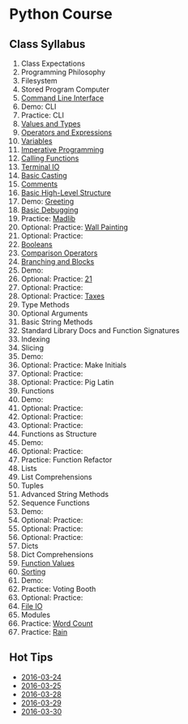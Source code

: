 # Python Course
## Class Syllabus
1. Class Expectations
1. Programming Philosophy
1. Filesystem
1. Stored Program Computer
1. [Command Line Interface](cli.md)
1. Demo: CLI
1. Practice: CLI
1. [Values and Types](valuestypes.md)
1. [Operators and Expressions](operatorsexpressions.md)
1. [Variables](variables.md)
1. [Imperative Programming](imperative.md)
1. [Calling Functions](callingfunctions.md)
1. [Terminal IO](terminalio.md)
1. [Basic Casting](basiccasting.md)
1. [Comments](comments.md)
1. [Basic High-Level Structure](basichighlevelstructure.md)
1. Demo: [Greeting](demo-greeting.md)
1. [Basic Debugging](basicdebugging.md)
1. Practice: [Madlib](practice-madlib.md)
1. Optional: Practice: [Wall Painting](practice-wallpainting.md)
1. Optional: Practice:
1. [Booleans](booleans.md)
1. [Comparison Operators](comparison.md)
1. [Branching and Blocks](branchingandblocks.md)
1. Demo:
1. Optional: Practice: [21](practice-21.md)
1. Optional: Practice:
1. Optional: Practice: [Taxes](practice-taxes.md)
1. Type Methods
1. Optional Arguments
1. Basic String Methods
1. Standard Library Docs and Function Signatures
1. Indexing
1. Slicing
1. Demo:
1. Optional: Practice: Make Initials
1. Optional: Practice:
1. Optional: Practice: Pig Latin
1. Functions
1. Demo:
1. Optional: Practice:
1. Optional: Practice:
1. Optional: Practice:
1. Functions as Structure
1. Demo:
1. Optional: Practice:
1. Practice: Function Refactor
1. Lists
1. List Comprehensions
1. Tuples
1. Advanced String Methods
1. Sequence Functions
1. Demo:
1. Optional: Practice:
1. Optional: Practice:
1. Optional: Practice:
1. Dicts
1. Dict Comprehensions
1. [Function Values](functionvalues.md)
1. [Sorting](sorting.md)
1. Demo:
1. Practice: Voting Booth
1. Optional: Practice:
1. [File IO](fileio.md)
1. Modules
1. Practice: [Word Count](practice-wordcount.md)
1. Practice: [Rain](practice-rain.md)

## Hot Tips
* [2016-03-24](tips-2016-03-24.md)
* [2016-03-25](tips-2016-03-25.md)
* [2016-03-28](tips-2016-03-28.md)
* [2016-03-29](tips-2016-03-29.md)
* [2016-03-30](tips-2016-03-30.md)
